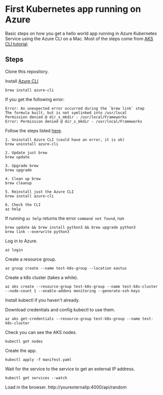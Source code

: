 # First Kubernetes app running on Azure

Basic steps on how you get a hello world app running in Azure Kubernetes Service using the Azure CLI on a Mac. Most of the steps come from [AKS CLI tutorial](https://docs.microsoft.com/en-us/azure/aks/kubernetes-walkthrough).

## Steps 

Clone this repository.

Install [Azure CLI](https://docs.microsoft.com/cli/azure/install-azure-cli)

```brew install azure-cli```

If you get the following error:

```
Error: An unexpected error occurred during the `brew link` step
The formula built, but is not symlinked into /usr/local
Permission denied @ dir_s_mkdir - /usr/local/Frameworks
Error: Permission denied @ dir_s_mkdir - /usr/local/Frameworks
```

Follow the steps listed [here](https://github.com/Azure/azure-cli/issues/5503).

```
1. Uninstall Azure CLI (could have an error, it is ok)
brew uninstall azure-cli

2. Update just brew
brew update

3. Upgrade brew
brew upgrade

4. Clean up brew
brew cleanup

5. Reinstall just the Azure CLI
brew install azure-cli

6. Check the CLI
az help
```

If running `az help` returns the error `command not found`, run

```
brew update && brew install python3 && brew upgrade python3
brew link --overwrite python3
```

Log in to Azure.

```az login```

Create a resource group.

```az group create --name test-k8s-group --location eastus```

Create a k8s cluster (takes a while).

```az aks create --resource-group test-k8s-group --name test-k8s-cluster --node-count 1 --enable-addons monitoring --generate-ssh-keys```

Install kubectl if you haven't already.

Download credentials and config kubectl to use them.

```az aks get-credentials --resource-group test-k8s-group --name test-k8s-cluster```

Check you can see the AKS nodes.

```kubectl get nodes```

Create the app.

```kubectl apply -f manifest.yaml```

Wait for the service to the service to get an external IP address.

```kubectl get services --watch```

Load in the browser. http://yourexternalip:4000/api/random
